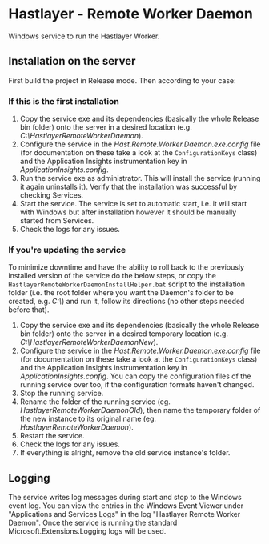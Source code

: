 ﻿# Hastlayer - Remote Worker Daemon



Windows service to run the Hastlayer Worker.


## Installation on the server

First build the project in Release mode. Then according to your case:

### If this is the first installation
1. Copy the service exe and its dependencies (basically the whole Release bin folder) onto the server in a desired location (e.g. *C:\HastlayerRemoteWorkerDaemon*).
2. Configure the service in the *Hast.Remote.Worker.Daemon.exe.config* file (for documentation on these take a look at the `ConfigurationKeys` class) and the Application Insights instrumentation key in *ApplicationInsights.config*.
3.  Run the service exe as administrator. This will install the service (running it again uninstalls it). Verify that the installation was successful by checking Services.
4. Start the service. The service is set to automatic start, i.e. it will start with Windows but after installation however it should be manually started from Services.
5. Check the logs for any issues.

### If you're updating the service
To minimize downtime and have the ability to roll back to the previously installed version of the service do the below steps, or copy the `HastlayerRemoteWorkerDaemonInstallHelper.bat` script to the installation folder (i.e. the root folder where you want the Daemon's folder to be created, e.g. *C:\\*) and run it, follow its directions (no other steps needed before that).

1. Copy the service exe and its dependencies (basically the whole Release bin folder) onto the server in a desired temporary location (e.g. *C:\HastlayerRemoteWorkerDaemonNew*).
2. Configure the service in the *Hast.Remote.Worker.Daemon.exe.config* file (for documentation on these take a look at the `ConfigurationKeys` class) and the Application Insights instrumentation key in *ApplicationInsights.config*. You can copy the configuration files of the running service over too, if the configuration formats haven't changed.
3. Stop the running service.
4. Rename the folder of the running service (eg. *HastlayerRemoteWorkerDaemonOld*), then name the temporary folder of the new instance to its original name (eg. *HastlayerRemoteWorkerDaemon*).
5. Restart the service.
6. Check the logs for any issues.
7. If everything is alright, remove the old service instance's folder.


## Logging

The service writes log messages during start and stop to the Windows event log. You can view the entries in the Windows Event Viewer under "Applications and Services Logs" in the log "Hastlayer Remote Worker Daemon". Once the service is running the standard Microsoft.Extensions.Logging logs will be used.